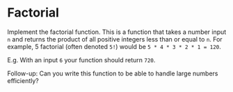 # Factorial

Implement the factorial function. This is a function that takes a number input `n` and returns the product of all positive integers less than or equal to `n`. For example, 5 factorial (often denoted `5!`) would be `5 * 4 * 3 * 2 * 1 = 120`.

E.g. With an input `6` your function should return `720`.

Follow-up: Can you write this function to be able to handle large numbers efficiently?
